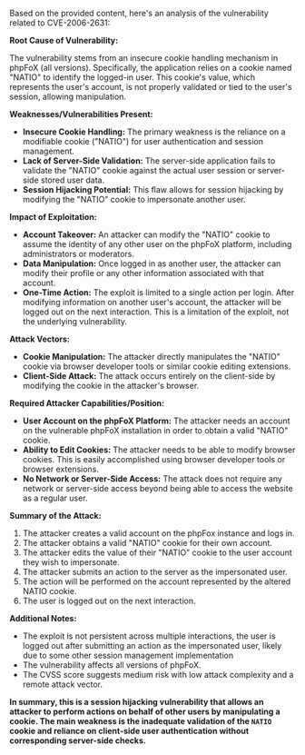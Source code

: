 Based on the provided content, here's an analysis of the vulnerability related to CVE-2006-2631:

**Root Cause of Vulnerability:**

The vulnerability stems from an insecure cookie handling mechanism in phpFoX (all versions). Specifically, the application relies on a cookie named "NATIO" to identify the logged-in user. This cookie's value, which represents the user's account, is not properly validated or tied to the user's session, allowing manipulation.

**Weaknesses/Vulnerabilities Present:**

*   **Insecure Cookie Handling:** The primary weakness is the reliance on a modifiable cookie ("NATIO") for user authentication and session management.
*   **Lack of Server-Side Validation:** The server-side application fails to validate the "NATIO" cookie against the actual user session or server-side stored user data.
*   **Session Hijacking Potential:** This flaw allows for session hijacking by modifying the "NATIO" cookie to impersonate another user.

**Impact of Exploitation:**

*   **Account Takeover:** An attacker can modify the "NATIO" cookie to assume the identity of any other user on the phpFoX platform, including administrators or moderators.
*   **Data Manipulation:** Once logged in as another user, the attacker can modify their profile or any other information associated with that account.
*   **One-Time Action:** The exploit is limited to a single action per login. After modifying information on another user's account, the attacker will be logged out on the next interaction. This is a limitation of the exploit, not the underlying vulnerability.

**Attack Vectors:**

*   **Cookie Manipulation:** The attacker directly manipulates the "NATIO" cookie via browser developer tools or similar cookie editing extensions.
*   **Client-Side Attack:** The attack occurs entirely on the client-side by modifying the cookie in the attacker's browser.

**Required Attacker Capabilities/Position:**

*   **User Account on the phpFoX Platform:** The attacker needs an account on the vulnerable phpFoX installation in order to obtain a valid "NATIO" cookie.
*   **Ability to Edit Cookies:** The attacker needs to be able to modify browser cookies. This is easily accomplished using browser developer tools or browser extensions.
*   **No Network or Server-Side Access:** The attack does not require any network or server-side access beyond being able to access the website as a regular user.

**Summary of the Attack:**

1.  The attacker creates a valid account on the phpFox instance and logs in.
2.  The attacker obtains a valid "NATIO" cookie for their own account.
3.  The attacker edits the value of their "NATIO" cookie to the user account they wish to impersonate.
4.  The attacker submits an action to the server as the impersonated user.
5.  The action will be performed on the account represented by the altered NATIO cookie.
6. The user is logged out on the next interaction.

**Additional Notes:**

*   The exploit is not persistent across multiple interactions, the user is logged out after submitting an action as the impersonated user, likely due to some other session management implementation
*   The vulnerability affects all versions of phpFoX.
*   The CVSS score suggests medium risk with low attack complexity and a remote attack vector.

**In summary, this is a session hijacking vulnerability that allows an attacker to perform actions on behalf of other users by manipulating a cookie. The main weakness is the inadequate validation of the `NATIO` cookie and reliance on client-side user authentication without corresponding server-side checks.**